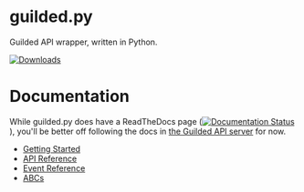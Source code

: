 # guilded.py

Guilded API wrapper, written in Python.

[![Downloads](https://pepy.tech/badge/guilded-py)](https://pypi.org/project/guilded-py)

# Documentation

While guilded.py does have a ReadTheDocs page ([![Documentation Status](https://readthedocs.org/projects/guildedpy/badge/?version=latest)](https://guildedpy.readthedocs.io/en/latest/?badge=latest)), you'll be better off following the docs in [the Guilded API server](https://guilded.gg/guilded-api) for now.

- [Getting Started](https://www.guilded.gg/guilded-api/groups/WD56qLmd/channels/b43d6028-8277-4a1f-93be-ba5f8af128a8/docs)
- [API Reference](https://www.guilded.gg/guilded-api/groups/WD56qLmd/channels/236eae98-df95-4349-8b16-80006b7587aa/docs)
- [Event Reference](https://www.guilded.gg/guilded-api/groups/WD56qLmd/channels/b0036c20-9df2-4d65-9d46-aeef75583f92/docs)
- [ABCs](https://www.guilded.gg/guilded-api/groups/WD56qLmd/channels/7277ccb1-e20c-4463-b6fa-42b3a91453d1/docs)